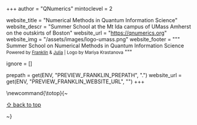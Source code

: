 +++
author = "QNumerics"
mintoclevel = 2

website_title = "Numerical Methods in Quantum Information Science"
website_descr = "Summer School at the Mt Ida campus of UMass Amherst on the outskirts of Boston"
website_url = "https://qnumerics.org"
website_img = "/assets/images/logo-umass.png"
website_footer = """
Summer School on Numerical Methods in Quantum Information Science
<br><small>Powered by <a href="https://github.com/tlienart/Franklin.jl">Franklin</a> &amp; <a href="https://julialang.org/">Julia</a> | Logo by Mariya Krastanova</small>
"""

ignore = []

prepath     = get(ENV, "PREVIEW_FRANKLIN_PREPATH", ".")
website_url = get(ENV, "PREVIEW_FRANKLIN_WEBSITE_URL", "")
+++

\newcommand{\totop}{~~~<p><a href="#top">⇧ back to top</a></p>~~~}
